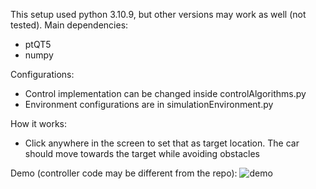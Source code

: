 This setup used python 3.10.9, but other versions may work as well (not tested).
Main dependencies:
- ptQT5
- numpy

Configurations:
- Control implementation can be changed inside controlAlgorithms.py
- Environment configurations are in simulationEnvironment.py

How it works:
- Click anywhere in the screen to set that as target location. The car should move towards the target while avoiding obstacles

Demo (controller code may be different from the repo):
![demo](https://github.com/tonymin/mobile_robot_simulator/assets/22283515/e004643a-24dd-4afd-ad80-a7b1e2595bdc)
